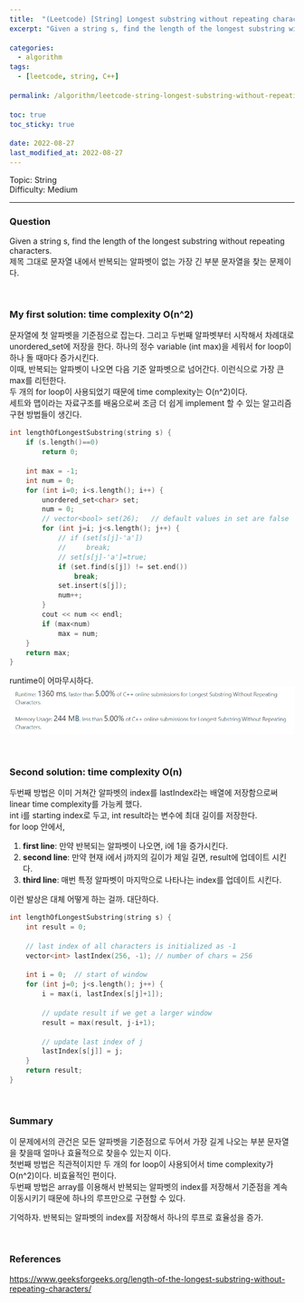 ```yaml
---
title:  "(Leetcode) [String] Longest substring without repeating characters"
excerpt: "Given a string s, find the length of the longest substring without repeating characters."

categories:
  - algorithm
tags:
  - [leetcode, string, C++]

permalink: /algorithm/leetcode-string-longest-substring-without-repeating-chars/

toc: true
toc_sticky: true
 
date: 2022-08-27
last_modified_at: 2022-08-27
---
```


Topic: String  
Difficulty: Medium

---

### Question
Given a string s, find the length of the longest substring without repeating characters.  
제목 그대로 문자열 내에서 반복되는 알파벳이 없는 가장 긴 부분 문자열을 찾는 문제이다.

<br>

### My first solution: time complexity O(n^2)
문자열에 첫 알파벳을 기준점으로 잡는다. 그리고 두번째 알파벳부터 시작해서 차례대로 unordered_set에 저장을 한다. 하나의 정수 variable (int max)을 세워서 for loop이 하나 돌 때마다 증가시킨다.  
이때, 반복되는 알파벳이 나오면 다음 기준 알파벳으로 넘어간다. 이런식으로 가장 큰 max를 리턴한다.  
두 개의 for loop이 사용되었기 때문에 time complexity는 O(n^2)이다.  
세트와 맵이라는 자료구조를 배움으로써 조금 더 쉽게 implement 할 수 있는 알고리즘 구현 방법들이 생긴다.  

```cpp
int lengthOfLongestSubstring(string s) {
    if (s.length()==0)
        return 0;

    int max = -1;
    int num = 0;
    for (int i=0; i<s.length(); i++) {
        unordered_set<char> set;
        num = 0;
        // vector<bool> set(26);   // default values in set are false
        for (int j=i; j<s.length(); j++) {
            // if (set[s[j]-'a'])
            //     break;
            // set[s[j]-'a']=true;
            if (set.find(s[j]) != set.end())
                break;
            set.insert(s[j]);
            num++;
        }
        cout << num << endl;
        if (max<num)
            max = num;
    }
    return max;
}
```

runtime이 어마무시하다.  
![runtime-longest-substring-without-repeating-characters.png](/assets/images/posts_img/algorithm/runtime-longest-substring-without-repeating-characters.png)

<br>

### Second solution: time complexity O(n)
두번째 방법은 이미 거쳐간 알파벳의 index를 lastIndex라는 배열에 저장함으로써 linear time complexity를 가능케 했다.  
int i를 starting index로 두고, int result라는 변수에 최대 길이를 저장한다.  
for loop 안에서,
1. **first line**: 만약 반복되는 알파벳이 나오면, i에 1을 증가시킨다.
2. **second line**: 만약 현재 i에서 j까지의 길이가 제일 길면, result에 업데이트 시킨다.
3. **third line**: 매번 특정 알파벳이 마지막으로 나타나는 index를 업데이트 시킨다. 

이런 발상은 대체 어떻게 하는 걸까. 대단하다. 

```cpp
int lengthOfLongestSubstring(string s) {
    int result = 0;

    // last index of all characters is initialized as -1
    vector<int> lastIndex(256, -1); // number of chars = 256

    int i = 0;  // start of window
    for (int j=0; j<s.length(); j++) {
        i = max(i, lastIndex[s[j]+1]);

        // update result if we get a larger window
        result = max(result, j-i+1);

        // update last index of j
        lastIndex[s[j]] = j;
    }
    return result;
}
```

<br>

### Summary
이 문제에서의 관건은 모든 알파벳을 기준점으로 두어서 가장 길게 나오는 부분 문자열을 찾을때 얼마나 효율적으로 찾을수 있는지 이다.  
첫번째 방법은 직관적이지만 두 개의 for loop이 사용되어서 time complexity가 O(n^2)이다. 비효율적인 편이다.  
두번째 방법은 array를 이용해서 반복되는 알파벳의 index를 저장해서 기준점을 계속 이동시키기 때문에 하나의 루프만으로 구현할 수 있다.  

기억하자. 반복되는 알파벳의 index를 저장해서 하나의 루프로 효율성을 증가.

<br>

### References
<https://www.geeksforgeeks.org/length-of-the-longest-substring-without-repeating-characters/>